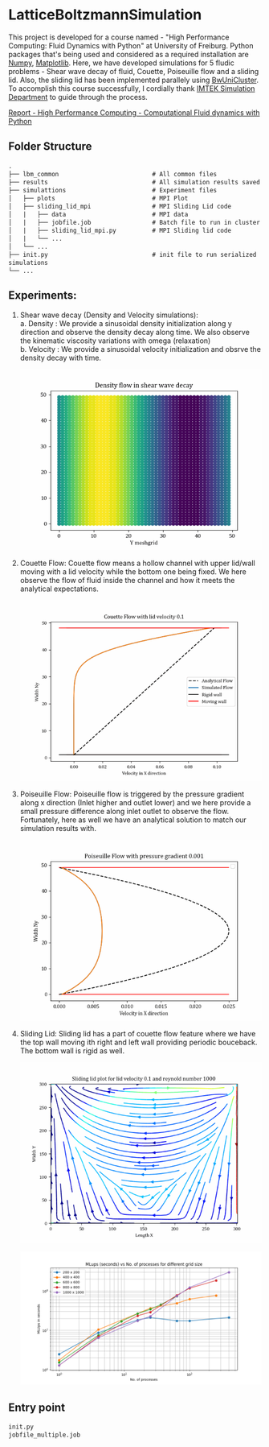 # LatticeBoltzmannSimulation
This project is developed for a course named - "High Performance Computing: Fluid Dynamics with Python" at University of Freiburg. Python packages that's being used and considered as a required installation are [Numpy](https://numpy.org/), [Matplotlib](https://matplotlib.org/). Here, we have developed simulations for 5 fludic problems - Shear wave decay of fluid, Couette, Poiseuille flow and a sliding lid. Also, the sliding lid has been implemented parallely using [BwUniCluster](https://wiki.bwhpc.de/e/). To accomplish this course successfully, I cordially thank [IMTEK Simulation Department](https://www.imtek.uni-freiburg.de/professuren/simulation/simulation) to guide through the process. 


[Report - High Performance Computing - Computational Fluid dynamics with Python](https://github.com/Dwaipayan-R-C/LatticeBoltzmannSimulation/tree/main/results/Report) 

## Folder Structure
    .
    ├── lbm_common                          # All common files 
    ├── results                             # All simulation results saved
    ├── simulattions                        # Experiment files
    │   ├── plots                           # MPI Plot
    │   ├── sliding_lid_mpi                 # MPI Sliding Lid code
    │   |   ├── data                        # MPI data
    │   |   ├── jobfile.job                 # Batch file to run in cluster
    │   |   ├── sliding_lid_mpi.py          # MPI Sliding lid code
    │   |   └── ...                                
    │   └── ...                                    
    ├── init.py                             # init file to run serialized simulations
    └── ...     


## Experiments:
1. Shear wave decay (Density and Velocity simulations): <br/>
    a. Density : We provide a sinusoidal density initialization along y direction and observe the density decay along time. We also observe the kinematic viscosity variations with omega (relaxation)<br/>
    b. Velocity : We provide a sinusoidal velocity initialization and obsrve the density decay with time.
    
    ![Shear wave decay - Density flow](results/Density_animation.gif) 
2. Couette Flow:
    Couette flow means a hollow channel with upper lid/wall moving with a lid velocity while the bottom one being fixed. We here observe the flow of fluid inside the channel and how it meets the analytical expectations. 
    
    ![Couette flow](results/Couette_animation.gif)
3. Poiseuille Flow:
    Poiseuille flow is triggered by the pressure gradient along x direction (Inlet higher and outlet lower) and we here provide a small pressure difference along inlet outlet to observe the flow. Fortunately, here as well we have an analytical solution to match our simulation results with. 
    
    ![Poiseuille flow](results/Poiseuille_animation.gif)
4. Sliding Lid:
    Sliding lid has a part of couette flow feature where we have the top wall moving ith right and left wall providing periodic bouceback. The bottom wall is rigid as well. 
    
    ![Sliding lid](results/sliding_animation.gif)
    
    ![Sliding lid Parallel - MLups](results/MLups_plot.png)
    

## Entry point
```
init.py                         
jobfile_multiple.job     
```                    

